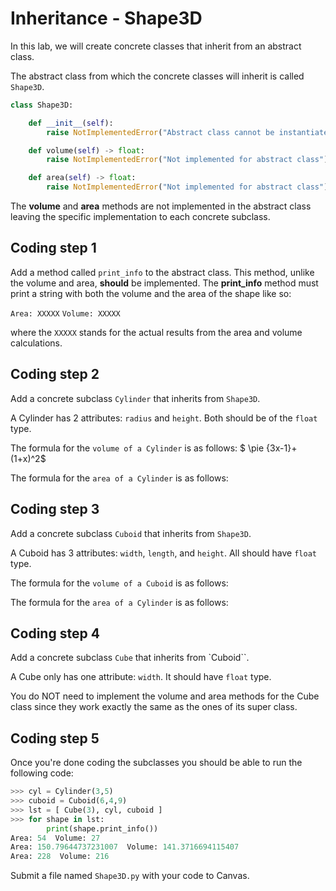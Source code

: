 # Inheritance - Shape3D

In this lab, we will create concrete classes that inherit from an abstract class.

The abstract class from which the concrete classes will inherit is called `Shape3D`.

```python
class Shape3D:

    def __init__(self):
        raise NotImplementedError("Abstract class cannot be instantiated")

    def volume(self) -> float:
        raise NotImplementedError("Not implemented for abstract class")

    def area(self) -> float:
        raise NotImplementedError("Not implemented for abstract class")
```

The **volume** and **area** methods are not implemented in the abstract class leaving the specific implementation to each concrete subclass.

## Coding step 1
Add a method called `print_info` to the abstract class. This method, unlike the volume and area, **should** be implemented. The **print_info** method must print a string with both the volume and the area of the shape like so:

`Area: XXXXX`  `Volume: XXXXX`

where the `XXXXX` stands for the actual results from the area and volume calculations.

## Coding step 2
Add a concrete subclass `Cylinder` that inherits from `Shape3D`.

A Cylinder has 2 attributes: `radius` and `height`. Both should be of the `float` type.

The formula for the `volume of a Cylinder` is as follows: $ \pie {3x-1}+(1+x)^2$


The formula for the `area of a Cylinder` is as follows:


## Coding step 3
Add a concrete subclass `Cuboid` that inherits from `Shape3D`.

A Cuboid has 3 attributes: `width`, `length`, and `height`. All should have `float` type.

The formula for the `volume of a Cuboid` is as follows:


The formula for the `area of a Cylinder` is as follows:


## Coding step 4
Add a concrete subclass `Cube` that inherits from `Cuboid``.

A Cube only has one attribute: `width`. It should have `float` type.

You do NOT need to implement the volume and area methods for the Cube class since they work exactly the same as the ones of its super class.

## Coding step 5
Once you're done coding the subclasses you should be able to run the following code:

```python
>>> cyl = Cylinder(3,5)
>>> cuboid = Cuboid(6,4,9)
>>> lst = [ Cube(3), cyl, cuboid ]
>>> for shape in lst:
        print(shape.print_info())
Area: 54  Volume: 27
Area: 150.79644737231007  Volume: 141.3716694115407
Area: 228  Volume: 216
```

Submit a file named `Shape3D.py` with your code to Canvas.
